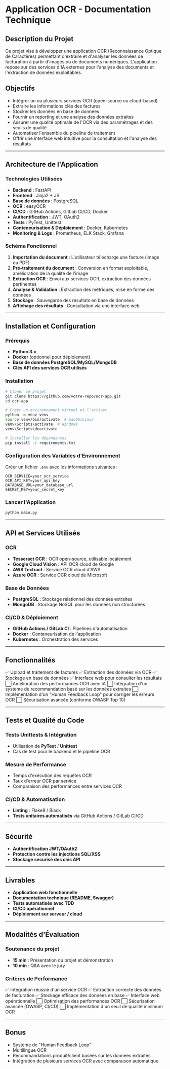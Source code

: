 # Application OCR - Documentation Technique

## Description du Projet
Ce projet vise à développer une application OCR (Reconnaissance Optique de Caractères) permettant d'extraire et d'analyser les données de facturation à partir d'images ou de documents numériques. L'application repose sur des services d'IA externes pour l'analyse des documents et l'extraction de données exploitables.

## Objectifs
- Intégrer un ou plusieurs services OCR (open-source ou cloud-based)
- Extraire les informations clés des factures
- Stocker les données en base de données
- Fournir un reporting et une analyse des données extraites
- Assurer une qualité optimale de l'OCR via des paramétrages et des seuils de qualité
- Automatiser l'ensemble du pipeline de traitement
- Offrir une interface web intuitive pour la consultation et l'analyse des résultats

---

## Architecture de l'Application

### Technologies Utilisées
- **Backend** : FastAPI
- **Frontend** : Jinja2 + JS
- **Base de données** : PostgreSQL
- **OCR** : easyOCR
- **CI/CD** : GitHub Actions, GitLab CI/CD, Docker
- **Authentification** : JWT, OAuth2
- **Tests** : PyTest, Unittest
- **Conteneurisation & Déploiement** : Docker, Kubernetes
- **Monitoring & Logs** : Prometheus, ELK Stack, Grafana

### Schéma Fonctionnel
1. **Importation du document** : L'utilisateur télécharge une facture (image ou PDF)
2. **Pré-traitement du document** : Conversion en format exploitable, amélioration de la qualité de l'image
3. **Extraction OCR** : Envoi aux services OCR, extraction des données pertinentes
4. **Analyse & Validation** : Extraction des métriques, mise en forme des données
5. **Stockage** : Sauvegarde des résultats en base de données
6. **Affichage des résultats** : Consultation via une interface web

---

## Installation et Configuration

### Prérequis
- **Python 3.x**
- **Docker** (optionnel pour déploiement)
- **Base de données PostgreSQL/MySQL/MongoDB**
- **Clés API des services OCR utilisés**

### Installation
```bash
# Cloner le projet
git clone https://github.com/votre-repo/ocr-app.git
cd ocr-app

# Créer un environnement virtuel et l'activer
python -m venv venv
source venv/bin/activate  # macOS/Linux
venv\Scripts\activate  # Windows
venv\Scripts\deactivate

# Installer les dépendances
pip install -r requirements.txt
```

### Configuration des Variables d'Environnement
Créer un fichier `.env` avec les informations suivantes :
```env
OCR_SERVICE=your_ocr_service
OCR_API_KEY=your_api_key
DATABASE_URL=your_database_url
SECRET_KEY=your_secret_key
```

### Lancer l'Application
```bash
python main.py
```

---

## API et Services Utilisés

### OCR
- **Tesseract OCR** : OCR open-source, utilisable localement
- **Google Cloud Vision** : API OCR cloud de Google
- **AWS Textract** : Service OCR cloud d'AWS
- **Azure OCR** : Service OCR cloud de Microsoft

### Base de Données
- **PostgreSQL** : Stockage relationnel des données extraites
- **MongoDB** : Stockage NoSQL pour les données non structurées

### CI/CD & Déploiement
- **GitHub Actions / GitLab CI** : Pipelines d'automatisation
- **Docker** : Conteneurisation de l'application
- **Kubernetes** : Orchestration des services

---

## Fonctionnalités
✅ Upload et traitement de factures
✅ Extraction des données via OCR
✅ Stockage en base de données
✅ Interface web pour consulter les résultats
⬜ Amélioration des performances OCR avec IA
⬜ Intégration d'un système de recommandation basé sur les données extraites
⬜ Implémentation d'un "Human Feedback Loop" pour corriger les erreurs OCR
⬜ Sécurisation avancée (conforme OWASP Top 10)

---

## Tests et Qualité du Code

### Tests Unittests & Intégration
- Utilisation de **PyTest** / **Unittest**
- Cas de test pour le backend et le pipeline OCR

### Mesure de Performance
- Temps d'exécution des requêtes OCR
- Taux d'erreur OCR par service
- Comparaison des performances entre services OCR

### CI/CD & Automatisation
- **Linting** : Flake8 / Black
- **Tests unitaires automatisés** via GitHub Actions / GitLab CI/CD

---

## Sécurité
- **Authentification JWT/OAuth2**
- **Protection contre les injections SQL/XSS**
- **Stockage sécurisé des clés API**

---

## Livrables
- **Application web fonctionnelle**
- **Documentation technique (README, Swagger)**
- **Tests automatisés avec TDD**
- **CI/CD opérationnel**
- **Déploiement sur serveur / cloud**

---

## Modalités d'Évaluation
### Soutenance du projet
- **15 min** : Présentation du projet et démonstration
- **10 min** : Q&A avec le jury

### Critères de Performance
✅ Intégration réussie d'un service OCR
✅ Extraction correcte des données de facturation
✅ Stockage efficace des données en base
✅ Interface web opérationnelle
⬜ Optimisation des performances OCR
⬜ Sécurisation avancée (OWASP, CI/CD)
⬜ Implémentation d'un seuil de qualité minimum OCR

---

## Bonus
- Système de "Human Feedback Loop"
- Multilingue OCR
- Recommandations produit/client basées sur les données extraites
- Intégration de plusieurs services OCR avec comparaison automatique

